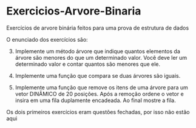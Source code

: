 # Exercicios-Arvore-Binaria
Exercícios de arvore binária feitos para uma prova de estrutura de dados

O enunciado dos exercícios são:

3) Implemente um método árvore que indique quantos elementos da árvore são menores do 
que um determinado valor. Você deve ler um determinado valor e contar quantos são 
menores que ele.

4) Implemente uma função que compara se duas árvores são iguais.

5) Implemente uma função que remove os itens de uma árvore para um vetor DINÂMICO de 20 
posições. Após a remoção ordene o vetor e insira em uma fila duplamente encadeada. Ao 
final mostre a fila.

Os dois primeiros exercícios eram questões fechadas, por isso não estão aqui
